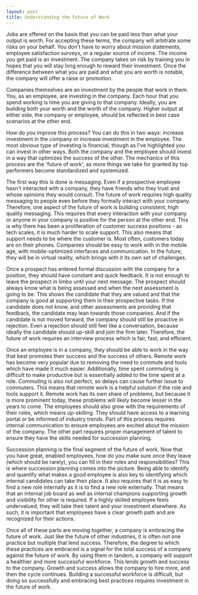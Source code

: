 ```yaml
---
layout: post
title: Understanding the Future of Work
---
```


Jobs are offered on the basis that you can be paid less than what your output is worth. For accepting these terms, the company will arbitrate some risks on your behalf. You don't have to worry about mission statements, employee satisfaction surveys, or a regular source of income. The income you get paid is an investment. The company takes on risk by training you in hopes that you will stay long enough to reward their investment. Once the difference between what you are paid and what you are worth is notable, the company will offer a raise or promotion.

Companies themselves are an investment by the people that work in them. You, as an employee, are investing in the company. Each hour that you spend working is time you are giving to that company. Ideally, you are building both your worth and the worth of the company. Higher output at either side, the company or employee, should be reflected in best case scenarios at the other end.

How do you improve this process? You can do this in two ways: increase investment in the company or increase investment in the employee. The most obvious type of investing is financial, though as I've highlighted you can invest in other ways. Both the company and the employee should invest in a way that optimizes the success of the other. The mechanics of this process are the 'future of work', as more things we take for granted by top performers become standardized and systemized.

The first way this is done is messaging. Even if a prospective employee hasn't interacted with a company, they have friends who they trust and whose opinions they would consult. The future of work requires high quality messaging to people even before they formally interact with your company. Therefore, one aspect of the future of work is building consistent, high quality messaging. This requires that every interaction with your company or anyone in your company is positive for the person at the other end. This is why there has been a proliferation of customer success positions - as tech scales, it is much harder to scale support. This also means that support needs to be where the customer is. Most often, customers today are on their phones. Companies should be easy to work with in the mobile age, with mobile-optimized interfaces and communication. In the future, they will be in virtual reality, which brings with it its own set of challenges.

Once a prospect has entered formal discussion with the company for a position, they should have constant and quick feedback. It is not enough to leave the prospect in limbo until your next message. The prospect should always know what is being assessed and when the next assessment is going to be. This shows the candidate that they are valued and that the company is good at supporting them in their prospective tasks. If the candidate does not know, and other assessments are providing that feedback, the candidate may lean towards those companies. And if the candidate is not moved forward, the company should still be proactive in rejection. Even a rejection should still feel like a conversation, because ideally the candidate should up-skill and join the firm later. Therefore, the future of work requires an interview process which is fair, fast, and efficient.

Once an employee is in a company, they should be able to work in the way that best promotes their success and the success of others. Remote work has become very popular due to removing the need to commute and tools which have made it much easier. Additionally, time spent commuting is difficult to make productive but is essentially added to the time spent at a role. Commuting is also not perfect, so delays can cause further issue to commuters. This means that remote work is a helpful solution if the role and tools support it. Remote work has its own share of problems, but because it is more prominent today, these problems will likely become lesser in the years to come. The employees should also grow with the requirements of their roles, which means up-skilling. They should have access to a learning portal or be informed of industry trends. Part of this process requires internal communication to ensure employees are excited about the mission of the company. The other part requires proper management of talent to ensure they have the skills needed for succession planning.

Succession planning is the final segment of the future of work. Now that you have great, enabled employees, how do you make sure once they leave (which should be rarely), you can fill in their roles and responsibilities? This is where succession planning comes into the picture. Being able to identify and quantify what makes a good employee is also key to identifying which internal candidates can take their place. It also requires that it is as easy to find a new role internally as it is to find a new role externally. That means that an internal job board as well as internal champions supporting growth and visibility for other is required. If a highly skilled employee feels undervalued, they will take their talent and your investment elsewhere. As such, it is important that employees have a clear growth path and are recognized for their actions.

Once all of these parts are moving together, a company is embracing the future of work. Just like the future of other industries, it is often not one practice but multiple that lend success. Therefore, the degree to which these practices are embraced is a signal for the total success of a company against the future of work. By using them in tandem, a company will support a healthier and more successful workforce. This lends growth and success to the company. Growth and success allows the company to hire more, and then the cycle continues. Building a successful workforce is difficult, but doing so successfully and embracing best practices requires investment in the future of work.
